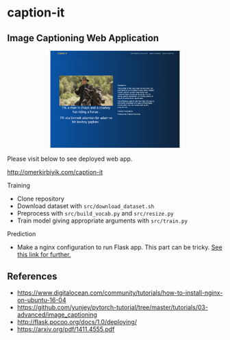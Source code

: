 # caption-it

## Image Captioning Web Application

<p align="center">
 <img src="./static/img/demo.png" alt="Drawing", width=60%>
</p>

Please visit below to see deployed web app.

http://omerkirbiyik.com/caption-it


Training
- Clone repository
- Download dataset with `src/download_dataset.sh`
- Preprocess with `src/build_vocab.py` and `src/resize.py`
- Train model giving appropriate arguments with `src/train.py`
  

Prediction
- Make a nginx configuration to run Flask app. This part can be tricky. [See this link for further.](https://www.digitalocean.com/community/tutorials/how-to-serve-flask-applications-with-uwsgi-and-nginx-on-ubuntu-16-04)

## References
- https://www.digitalocean.com/community/tutorials/how-to-install-nginx-on-ubuntu-16-04
- https://github.com/yunjey/pytorch-tutorial/tree/master/tutorials/03-advanced/image_captioning
- http://flask.pocoo.org/docs/1.0/deploying/
- https://arxiv.org/pdf/1411.4555.pdf
